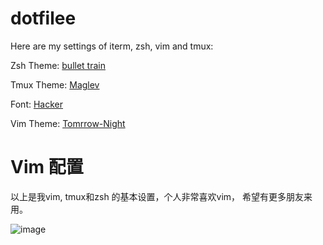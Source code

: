 # dotfilee

Here are my settings of iterm, zsh, vim and tmux:

Zsh Theme: [bullet train](https://github.com/caiogondim/bullet-train-oh-my-zsh-theme)

Tmux Theme: [Maglev](https://github.com/caiogondim/maglev)

Font: [Hacker](http://sourcefoundry.org/hack/)

Vim Theme: [Tomrrow-Night](https://github.com/chriskempson/tomorrow-theme)

# Vim 配置

以上是我vim, tmux和zsh 的基本设置，个人非常喜欢vim， 希望有更多朋友来用。

![image](https://github.com/yifanchen/dotfiles/blob/master/vim1.png "my zsh + tmux + vim")

